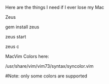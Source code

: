 Here are the things I need if I ever lose my Mac

Zeus

gem install zeus

zeus start

zeus c

MacVim Colors here:

/usr/share/vim/vim73/syntax/syncolor.vim

#Note: only some colors are supported
